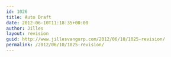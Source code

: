 ```yaml
---
id: 1026
title: Auto Draft
date: 2012-06-10T11:18:35+00:00
author: Jilles
layout: revision
guid: http://www.jillesvangurp.com/2012/06/10/1025-revision/
permalink: /2012/06/10/1025-revision/
---
```

